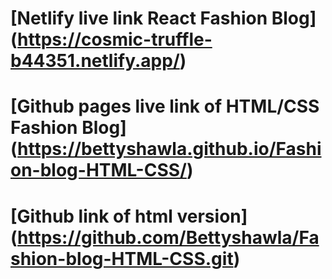 # [Netlify live link React Fashion Blog] (https://cosmic-truffle-b44351.netlify.app/)

# [Github pages live link of HTML/CSS Fashion Blog] (https://bettyshawla.github.io/Fashion-blog-HTML-CSS/)

# [Github link of html version] (https://github.com/Bettyshawla/Fashion-blog-HTML-CSS.git)
